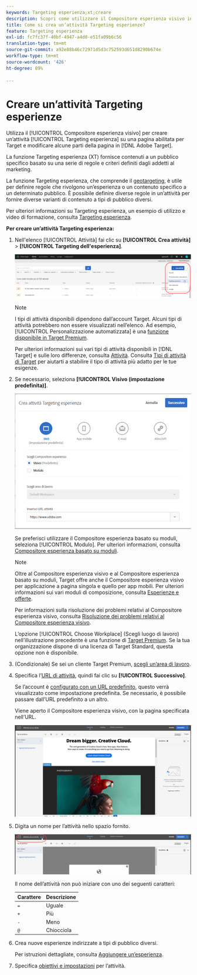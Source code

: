 ```yaml
---
keywords: Targeting esperienza;xt;creare
description: Scopri come utilizzare il Compositore esperienza visivo in Adobe [!DNL Target] per creare un’attività Targeting esperienza (XT) su una pagina abilitata per Target.
title: Come si crea un’attività Targeting esperienze?
feature: Targeting esperienza
exl-id: fc7fc37f-40bf-4947-a4d0-e51fa09b6c56
translation-type: tm+mt
source-git-commit: a92e88b46c72971d5d3c752593d651d8290b674e
workflow-type: tm+mt
source-wordcount: '426'
ht-degree: 89%

---
```


# Creare un’attività Targeting esperienze

Utilizza il [!UICONTROL Compositore esperienza visivo] per creare un’attività [!UICONTROL Targeting esperienza] su una pagina abilitata per Target e modificare alcune parti della pagina in [!DNL Adobe Target].

La funzione Targeting esperienza (XT) fornisce contenuti a un pubblico specifico basato su una serie di regole e criteri definiti dagli addetti al marketing.

La funzione Targeting esperienza, che comprende il [geotargeting](/help/c-target/c-audiences/c-target-rules/geo.md), è utile per definire regole che rivolgono un’esperienza o un contenuto specifico a un determinato pubblico. È possibile definire diverse regole in un’attività per fornire diverse varianti di contenuto a tipi di pubblico diversi.

Per ulteriori informazioni su Targeting esperienza, un esempio di utilizzo e video di formazione, consulta [Targeting esperienza](/help/c-activities/t-experience-target/experience-target.md).

**Per creare un’attività Targeting esperienza:**

1. Nell&#39;elenco [!UICONTROL Attività] fai clic su **[!UICONTROL Crea attività]** > **[!UICONTROL Targeting dell&#39;esperienza]**.

   ![Crea attività > Targeting esperienza](/help/c-activities/t-experience-target/t-xt-create/assets/xt_select-1.png)

   >[!NOTE]
   >
   >I tipi di attività disponibili dipendono dall’account Target. Alcuni tipi di attività potrebbero non essere visualizzati nell’elenco. Ad esempio, [!UICONTROL Personalizzazione automatizzata] è una [funzione disponibile in Target Premium](/help/c-intro/intro.md#premium).
   >
   >Per ulteriori informazioni sui vari tipi di attività disponibili in [!DNL Target] e sulle loro differenze, consulta [Attività](/help/c-activities/activities.md#concept_D317A95A1AB54674BA7AB65C7985BA03). Consulta [Tipi di attività di Target](/help/c-activities/target-activities-guide.md) per aiutarti a stabilire il tipo di attività più adatto per le tue esigenze.

1. Se necessario, seleziona **[!UICONTROL Visivo (impostazione predefinita)]**.

   ![Finestra di dialogo Crea attività di targeting esperienza](/help/c-activities/t-experience-target/t-xt-create/assets/form_url-new.png)

   Se preferisci utilizzare il Compositore esperienza basato su moduli, seleziona [!UICONTROL Modulo]. Per ulteriori informazioni, consulta [Compositore esperienza basato su moduli](/help/c-experiences/form-experience-composer.md).

   >[!NOTE]
   >
   >Oltre al Compositore esperienza visivo e al Compositore esperienza basato su moduli, Target offre anche il Compositore esperienza visivo per applicazione a pagina singola e quello per app mobili. Per ulteriori informazioni sui vari moduli di composizione, consulta [Esperienze e offerte](/help/c-experiences/experiences.md).
   >
   >Per informazioni sulla risoluzione dei problemi relativi al Compositore esperienza visivo, consulta [Risoluzione dei problemi relativi al Compositore esperienza visivo](/help/c-experiences/c-visual-experience-composer/r-troubleshoot-composer/troubleshoot-composer.md).
   >
   >L’opzione [!UICONTROL Choose Workplace] (Scegli luogo di lavoro) nell’illustrazione precedente è una funzione di [Target Premium](/help/c-intro/intro.md). Se la tua organizzazione dispone di una licenza di Target Standard, questa opzione non è disponibile.

1. (Condizionale) Se sei un cliente Target Premium, [scegli un’area di lavoro](/help/administrating-target/c-user-management/property-channel/property-channel.md).

1. Specifica l’[URL di attività](/help/c-activities/t-experience-target/t-xt-create/xt-activity-url.md#concept_D28549AAA0A14E3BB5F05F32BE8ABC90), quindi fai clic su **[!UICONTROL Successivo]**.

   Se l’account è [configurato con un URL predefinito](/help/administrating-target/visual-experience-composer-set-up.md), questo verrà visualizzato come impostazione predefinita. Se necessario, è possibile passare dall’URL predefinito a un altro.

   Viene aperto il Compositore esperienza visivo, con la pagina specificata nell’URL.

   ![Attività Targeting esperienza nel Compositore esperienza visivo](/help/c-activities/t-experience-target/t-xt-create/assets/xt-in-vec.png)

1. Digita un nome per l’attività nello spazio fornito.

   ![Campo Nome](/help/c-activities/t-experience-target/t-xt-create/assets/xt_name-new.png)

   Il nome dell’attività non può iniziare con uno dei seguenti caratteri:

   | Carattere | Descrizione |
   |--- |--- |
   | `=` | Uguale |
   | `+` | Più |
   | `-` | Meno |
   | `@` | Chiocciola |

1. Crea nuove esperienze indirizzate a tipi di pubblico diversi.

   Per istruzioni dettagliate, consulta [Aggiungere un’esperienza](/help/c-activities/t-experience-target/t-xt-create/xt-add-experience.md).

1. Specifica [obiettivi e impostazioni](/help/c-activities/t-experience-target/t-xt-create/xt-goals-and-settings.md#reference_B25389FD6F3A4989801E740364B089CC) per l’attività.
